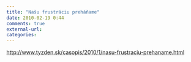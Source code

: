 ```yaml
---
title: "Našu frustráciu preháňame"
date: 2010-02-19 0:44
comments: true
external-url:
categories:
---
```

<http://www.tyzden.sk/casopis/2010/1/nasu-frustraciu-prehaname.html>
